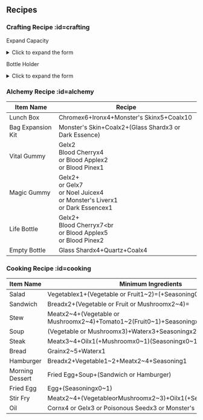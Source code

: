 <h2>Recipes</h2>

### Crafting Recipe :id=crafting

Expand Capacity
<details>
  <summary>Click to expand the form</summary>
<table>
<tbody><tr><td style="background-color:#CFC;text-align:center;">Expand Capacity</td>
  <td style="background-color:#CFC;text-align:center;" colspan="3">Required Materials</td></tr>
<tr class="atwiki_tr_even atwiki_tr_2">		<td style="background-color:#E0FFFF;text-align:center;">Now capacity</td>
		<td style="background-color:#FFD700;text-align:center;">Monster's Skin</td>
		<td style="background-color:#FFD700;text-align:center;">Coal</td>
		<td style="background-color:#FFD700;text-align:center;">Dark Essence</td></tr>
<tr class="atwiki_tr_odd atwiki_tr_3">		<td style="text-align:center;">12</td>
		<td style="text-align:center;">2</td>
		<td style="text-align:center;">2</td>
		<td style="text-align:center;">1</td></tr>
<tr class="atwiki_tr_even atwiki_tr_4">		<td style="text-align:center;">13</td>
		<td style="text-align:center;">2</td>
		<td style="text-align:center;">2</td>
		<td style="text-align:center;">1</td></tr>
<tr class="atwiki_tr_odd atwiki_tr_5">		<td style="text-align:center;">14</td>
		<td style="text-align:center;">2</td>
		<td style="background-color:#FFD700;text-align:center;">3</td>
		<td style="background-color:#FFD700;text-align:center;">2</td></tr>
<tr class="atwiki_tr_even atwiki_tr_6">		<td style="text-align:center;">15</td>
		<td style="background-color:#FFD700;text-align:center;">3</td>
		<td style="background-color:#FFD700;text-align:center;">4</td>
		<td style="text-align:center;">2</td></tr>
<tr class="atwiki_tr_odd atwiki_tr_7">		<td style="text-align:center;">16</td>
		<td style="text-align:center;">3</td>
		<td style="text-align:center;">4</td>
		<td style="background-color:#FFD700;text-align:center;">3</td></tr>
<tr class="atwiki_tr_even atwiki_tr_8">		<td style="text-align:center;">17</td>
		<td style="text-align:center;">3</td>
		<td style="background-color:#FFD700;text-align:center;">5</td>
		<td style="text-align:center;">3</td></tr>
<tr class="atwiki_tr_odd atwiki_tr_9">		<td style="text-align:center;">18</td>
		<td style="background-color:#FFD700;text-align:center;">4</td>
		<td style="background-color:#FFD700;text-align:center;">6</td>
		<td style="background-color:#FFD700;text-align:center;">4</td></tr>
<tr class="atwiki_tr_even atwiki_tr_10">		<td style="text-align:center;">19</td>
		<td style="text-align:center;">4</td>
		<td style="text-align:center;">6</td>
		<td style="text-align:center;">4</td></tr>
<tr class="atwiki_tr_odd atwiki_tr_11">		<td style="text-align:center;">20</td>
		<td style="text-align:center;">4</td>
		<td style="background-color:#FFD700;text-align:center;">7</td>
		<td style="background-color:#FFD700;text-align:center;">5</td></tr>
<tr class="atwiki_tr_even atwiki_tr_12">		<td style="text-align:center;">21</td>
		<td style="background-color:#FFD700;text-align:center;">5</td>
		<td style="background-color:#FFD700;text-align:center;">8</td>
		<td style="text-align:center;">5</td></tr>
<tr class="atwiki_tr_odd atwiki_tr_13">		<td style="text-align:center;">22</td>
		<td style="text-align:center;">5</td>
		<td style="text-align:center;">8</td>
		<td style="background-color:#FFD700;text-align:center;">6</td></tr>
<tr class="atwiki_tr_even atwiki_tr_14">		<td style="text-align:center;">23</td>
		<td style="text-align:center;">5</td>
		<td style="background-color:#FFD700;text-align:center;">9</td>
		<td style="text-align:center;">6</td></tr>
<tr class="atwiki_tr_odd atwiki_tr_15">		<td style="text-align:center;">24</td>
		<td style="background-color:#FFD700;text-align:center;">6</td>
		<td style="background-color:#FFD700;text-align:center;">10</td>
		<td style="background-color:#FFD700;text-align:center;">7</td></tr>
<tr class="atwiki_tr_even atwiki_tr_16">		<td style="text-align:center;">25</td>
		<td style="text-align:center;">6</td>
		<td style="text-align:center;">10</td>
		<td style="text-align:center;">7</td></tr>
<tr class="atwiki_tr_odd atwiki_tr_17">		<td style="text-align:center;">26</td>
		<td style="text-align:center;">6</td>
		<td style="background-color:#FFD700;text-align:center;">11</td>
		<td style="background-color:#FFD700;text-align:center;">8</td></tr>
<tr class="atwiki_tr_even atwiki_tr_18">		<td style="text-align:center;">27</td>
		<td style="background-color:#FFD700;text-align:center;">7</td>
		<td style="background-color:#FFD700;text-align:center;">12</td>
		<td style="text-align:center;">8</td></tr>
<tr class="atwiki_tr_odd atwiki_tr_19">		<td style="text-align:center;">28</td>
		<td style="text-align:center;">7</td>
		<td style="text-align:center;">12</td>
		<td style="background-color:#FFD700;text-align:center;">9</td></tr>
<tr class="atwiki_tr_even atwiki_tr_20">		<td style="text-align:center;">29</td>
		<td style="text-align:center;">7</td>
		<td style="background-color:#FFD700;text-align:center;">13</td>
		<td style="text-align:center;">9</td></tr>
<tr class="atwiki_tr_odd atwiki_tr_21">		<td style="text-align:center;">30</td>
		<td style="background-color:#FFD700;text-align:center;">8</td>
		<td style="background-color:#FFD700;text-align:center;">14</td>
		<td style="background-color:#FFD700;text-align:center;">10</td></tr>
<tr class="atwiki_tr_even atwiki_tr_22">		<td style="text-align:center;">31</td>
		<td style="text-align:center;">8</td>
		<td style="text-align:center;">14</td>
		<td style="text-align:center;">10</td></tr>
<tr class="atwiki_tr_odd atwiki_tr_23">		<td style="text-align:center;">32</td>
		<td style="text-align:center;">8</td>
		<td style="background-color:#FFD700;text-align:center;">15</td>
		<td style="background-color:#FFD700;text-align:center;">11</td></tr>
<tr class="atwiki_tr_even atwiki_tr_24">		<td style="text-align:center;">33</td>
		<td style="background-color:#FFD700;text-align:center;">9</td>
		<td style="background-color:#FFD700;text-align:center;">16</td>
		<td style="text-align:center;">11</td></tr>
<tr class="atwiki_tr_odd atwiki_tr_25">		<td style="text-align:center;">34</td>
		<td style="text-align:center;">9</td>
		<td style="text-align:center;">16</td>
		<td style="background-color:#FFD700;text-align:center;">12</td></tr>
<tr class="atwiki_tr_even atwiki_tr_26">		<td style="text-align:center;">35</td>
		<td style="text-align:center;">9</td>
		<td style="background-color:#FFD700;text-align:center;">17</td>
		<td style="text-align:center;">12</td></tr>
<tr class="atwiki_tr_odd atwiki_tr_27">		<td style="text-align:center;">36</td>
		<td style="background-color:#FFD700;text-align:center;">10</td>
		<td style="background-color:#FFD700;text-align:center;">18</td>
		<td style="background-color:#FFD700;text-align:center;">13</td></tr>
<tr class="atwiki_tr_even atwiki_tr_28">		<td style="text-align:center;">37</td>
		<td style="text-align:center;">10</td>
		<td style="text-align:center;">18</td>
		<td style="text-align:center;">13</td></tr>
<tr class="atwiki_tr_odd atwiki_tr_29">		<td style="text-align:center;">38</td>
		<td style="text-align:center;">10</td>
		<td style="background-color:#FFD700;text-align:center;">19</td>
		<td style="background-color:#FFD700;text-align:center;">14</td></tr>
<tr class="atwiki_tr_even atwiki_tr_30">		<td style="text-align:center;">39</td>
		<td style="text-align:center;">10</td>
		<td style="background-color:#FFD700;text-align:center;">20</td>
		<td style="text-align:center;">14</td></tr>
<tr class="atwiki_tr_odd atwiki_tr_31">		<td style="text-align:center;">40</td>
		<td style="background-color:#FFD700;text-align:center;">11</td>
		<td style="text-align:center;">20</td>
		<td style="background-color:#FFD700;text-align:center;">15</td></tr>
<tr class="atwiki_tr_even atwiki_tr_32">		<td style="text-align:center;">41</td>
		<td style="text-align:center;">11</td>
		<td style="background-color:#FFD700;text-align:center;">21</td>
		<td style="text-align:center;">15</td></tr>
<tr class="atwiki_tr_odd atwiki_tr_33">		<td style="text-align:center;">42</td>
		<td style="text-align:center;">11</td>
		<td style="background-color:#FFD700;text-align:center;">22</td>
		<td style="background-color:#FFD700;text-align:center;">16</td></tr>
<tr class="atwiki_tr_even atwiki_tr_34">		<td style="text-align:center;">43</td>
		<td style="background-color:#FFD700;text-align:center;">12</td>
		<td style="text-align:center;">22</td>
		<td style="text-align:center;">16</td></tr>
<tr class="atwiki_tr_odd atwiki_tr_35">		<td style="text-align:center;">44</td>
		<td style="text-align:center;">12</td>
		<td style="text-align:center;">22</td>
		<td style="background-color:#FFD700;text-align:center;">17</td></tr>
<tr class="atwiki_tr_even atwiki_tr_36">		<td style="text-align:center;">45</td>
		<td style="text-align:center;">12</td>
		<td style="text-align:center;">22</td>
		<td style="text-align:center;">17</td></tr>
<tr class="atwiki_tr_odd atwiki_tr_37">		<td style="text-align:center;">46</td>
		<td style="text-align:center;">12</td>
		<td style="text-align:center;">22</td>
		<td style="background-color:#FFD700;text-align:center;">18</td></tr>
<tr class="atwiki_tr_even atwiki_tr_38">		<td style="text-align:center;">47</td>
		<td style="text-align:center;">12</td>
		<td style="text-align:center;">22</td>
		<td style="text-align:center;">18</td></tr>
<tr class="atwiki_tr_odd atwiki_tr_39">		<td style="text-align:center;">48</td>
		<td style="text-align:center;">12</td>
		<td style="text-align:center;">22</td>
		<td style="background-color:#FFD700;text-align:center;">19</td></tr>
<tr class="atwiki_tr_even atwiki_tr_40">		<td style="text-align:center;">49</td>
		<td style="text-align:center;">12</td>
		<td style="text-align:center;">22</td>
		<td style="text-align:center;">19</td></tr>
<tr class="atwiki_tr_odd atwiki_tr_41">		<td style="text-align:center;">50</td>
		<td style="text-align:center;">-</td>
		<td style="text-align:center;">-</td>
		<td style="text-align:center;">-</td></tr>
</tbody></table>
</details>

Bottle Holder
<details>
  <summary>Click to expand the form</summary>
<table>
<tbody><tr class="atwiki_tr_odd atwiki_tr_1">		<td style="background-color:#CFC;text-align:center;">Bottle Holder</td>
		<td style="background-color:#CFC;text-align:center;" colspan="3">Required Materials</td></tr>
<tr class="atwiki_tr_even atwiki_tr_2">		<td style="background-color:#E0FFFF;text-align:center;">Current piece count</td>
		<td style="background-color:#FFD700;text-align:center;">Glass Shard</td>
		<td style="background-color:#FFD700;text-align:center;">Amethyst</td>
		<td style="background-color:#FFD700;text-align:center;">Dry Grass</td></tr>
<tr class="atwiki_tr_odd atwiki_tr_3">		<td style="text-align:center;">0</td>
		<td style="background-color:#FFD700;text-align:center;">3</td>
		<td style="text-align:center;">-</td>
		<td style="background-color:#FFD700;text-align:center;">14</td></tr>
<tr class="atwiki_tr_even atwiki_tr_4">		<td style="text-align:center;">1</td>
		<td style="text-align:center;">3</td>
		<td style="text-align:center;">-</td>
		<td style="background-color:#FFD700;text-align:center;">16</td></tr>
<tr class="atwiki_tr_odd atwiki_tr_5">		<td style="text-align:center;">2</td>
		<td style="background-color:#FFD700;text-align:center;">4</td>
		<td style="background-color:#FFD700;text-align:center;">2</td>
		<td style="background-color:#FFD700;text-align:center;">18</td></tr>
<tr class="atwiki_tr_even atwiki_tr_6">		<td style="text-align:center;">3</td>
		<td style="text-align:center;">4</td>
		<td style="background-color:#FFD700;text-align:center;">4</td>
		<td style="background-color:#FFD700;text-align:center;">20</td></tr>
<tr class="atwiki_tr_odd atwiki_tr_7">		<td style="text-align:center;">4</td>
		<td style="background-color:#FFD700;text-align:center;">5</td>
		<td style="background-color:#FFD700;text-align:center;">6</td>
		<td style="background-color:#FFD700;text-align:center;">22</td></tr>
<tr class="atwiki_tr_even atwiki_tr_8">		<td style="text-align:center;">5</td>
		<td style="text-align:center;">5</td>
		<td style="background-color:#FFD700;text-align:center;">8</td>
		<td style="background-color:#FFD700;text-align:center;">24</td></tr>
<tr class="atwiki_tr_odd atwiki_tr_9">		<td style="text-align:center;">6</td>
		<td style="background-color:#FFD700;text-align:center;">6</td>
		<td style="background-color:#FFD700;text-align:center;">10</td>
		<td style="background-color:#FFD700;text-align:center;">26</td></tr>
<tr class="atwiki_tr_even atwiki_tr_10">		<td style="text-align:center;">7</td>
		<td style="text-align:center;">6</td>
		<td style="background-color:#FFD700;text-align:center;">12</td>
		<td style="background-color:#FFD700;text-align:center;">28</td></tr>
<tr class="atwiki_tr_odd atwiki_tr_11">		<td style="text-align:center;">8</td>
		<td style="background-color:#FFD700;text-align:center;">7</td>
		<td style="background-color:#FFD700;text-align:center;">14</td>
		<td style="background-color:#FFD700;text-align:center;">30</td></tr>
<tr class="atwiki_tr_even atwiki_tr_12">		<td style="text-align:center;">9</td>
		<td style="text-align:center;">7</td>
		<td style="background-color:#FFD700;text-align:center;">16</td>
		<td style="background-color:#FFD700;text-align:center;">32</td></tr>
<tr class="atwiki_tr_odd atwiki_tr_13">		<td style="text-align:center;">10</td>
		<td style="text-align:center;">-</td>
		<td style="text-align:center;">-</td>
		<td style="text-align:center;">-</td></tr>
</tbody></table>
</details>

### Alchemy Recipe :id=alchemy

| Item Name | Recipe  |
|---|---|
| Lunch Box | Chromex6+Ironx4+Monster's Skinx5+Coalx10  |
| Bag Expansion Kit | Monster's Skin+Coalx2+(Glass Shardx3 or Dark Essence)  |
| Vital Gummy | Gelx2<br>Blood Cherryx4<br>or Blood Applex2<br>or Blood Pinex1  |
| Magic Gummy | Gelx2+<br>or Gelx7<br>or Noel Juicex4<br>or Monster's Liverx1<br>or Dark Essencex1  |
| Life Bottle | Gelx2+<br>Blood Cherryx7<br<br>or Blood Applex5<br>or Blood Pinex2  |
| Empty Bottle | Glass Shardx4+Quartz+Coalx4 |

### Cooking Recipe :id=cooking

| Item Name | Minimum Ingredients  |
|---|---|
| Salad | Vegetablex1+(Vegetable or Fruit1~2)=(+Seasoning0~1)  |
| Sandwich | Breadx2+(Vegetable or Fruit or Mushroomx2~4)=  |
| Stew | Meatx2~4+(Vegetable or Mushroomx2~4)+Tomato1~2(Fruit0~1)+Seasoningx2+Waterx3+Coalx4  |
| Soup | (Vegetable or Mushroomx3)+Waterx3+Seasoningx2+Coalx2  |
| Steak | Meatx3~4+Oilx1(+Mushroomx0~1)(Seasoningx0~1)  |
| Bread | Grainx2~5+Waterx1  |
| Hamburger | Breadx2+Vegetable1~2+Meatx2~4+Seasoning1  |
| Morning Dessert | Fried Egg+Soup+(Sandwich or Hamburger)  |
| Fried Egg | Egg+(Seasoningx0~1)  |
| Stir Fry | Meatx2~4+(VegetableorMushroomx2~3)+Oilx1(+Seasoning)  |
| Oil | Cornx4 or Gelx3 or Poisonous Seedx3 or Monster's Liverx1 |
